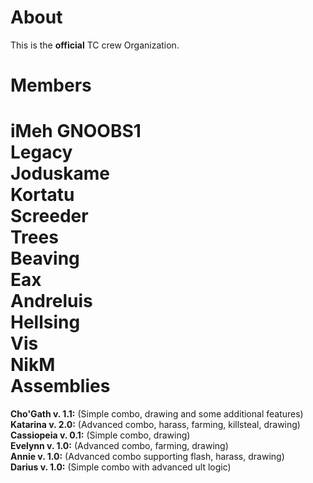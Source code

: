 About
============
This is the <b>official</b> TC crew Organization.

Members
============
<b>iMeh</b>
<b>GNOOBS1</b>
<br><b>Legacy</b>
<br><b>Joduskame</b>
<br><b>Kortatu</b>
<br><b>Screeder</b>
<br><b>Trees</b>
<br><b>Beaving</b>
<br><b>Eax</b>
<br><b>Andreluis</b>
<br><b>Hellsing</b>
<br><b>Vis</b>
<br><b>NikM</b>
<br>
Assemblies
============
<b>Cho'Gath v. 1.1:</b> (Simple combo, drawing and some additional features)
<br><b>Katarina v. 2.0:</b> (Advanced combo, harass, farming, killsteal, drawing)
<br><b>Cassiopeia v. 0.1:</b> (Simple combo, drawing)
<br><b>Evelynn v. 1.0:</b> (Advanced combo, farming, drawing)
<br><b>Annie v. 1.0:</b> (Advanced combo supporting flash, harass, drawing)
<br><b>Darius v. 1.0:</b> (Simple combo with advanced ult logic)
